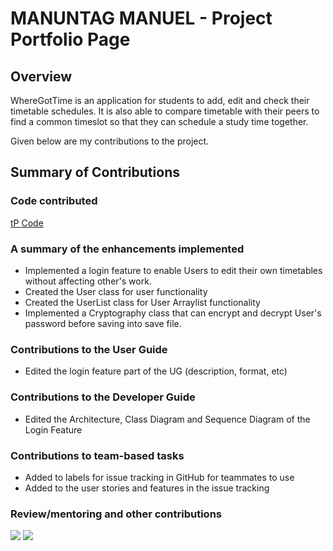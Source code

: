 # MANUNTAG MANUEL - Project Portfolio Page

## Overview
WhereGotTime is an application for students to add, edit and check their timetable schedules.
It is also able to compare timetable with their peers to find a common timeslot 
so that they can schedule a study time together.

Given below are my contributions to the project.

## Summary of Contributions
### Code contributed
[tP Code](https://nus-cs2113-ay2021s1.github.io/tp-dashboard/#breakdown=true&search=manuelmanuntag96&sort=groupTitle&sortWithin=title&since=2020-09-27&timeframe=commit&mergegroup=&groupSelect=groupByRepos&checkedFileTypes=docs~functional-code~test-code~other)

### A summary of the enhancements implemented
- Implemented a login feature to enable Users to edit their own timetables without affecting other's work.
- Created the User class for user functionality
- Created the UserList class for User Arraylist functionality
- Implemented a Cryptography class that can encrypt and decrypt User's password before saving into save file.

### Contributions to the User Guide
- Edited the login feature part of the UG (description, format, etc)

### Contributions to the Developer Guide 
- Edited the Architecture, Class Diagram and Sequence Diagram of the Login Feature

### Contributions to team-based tasks
 - Added to labels for issue tracking in GitHub for teammates to use
 - Added to the user stories and features in the issue tracking
 
 ### Review/mentoring and other contributions
 ![](images/ManProblem.jpg)
 ![](images/ManTroubleshoot.PNG)
